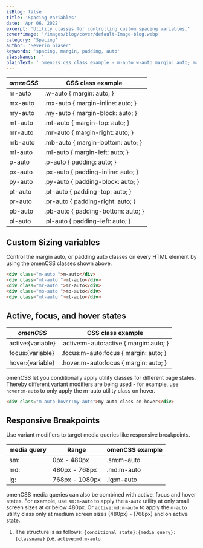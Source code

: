 ```yaml
---
isBlog: false
title: 'Spacing Variables'
date: 'Apr 06. 2022'
excerpt: 'Utility classes for controlling custom spacing variables.'
cover*image: '/images/blog/cover/default-Image-blog.webp'
category: 'Spacing'
author: 'Severin Glaser'
keywords: 'spacing, margin, padding, auto'
classNames: ''
plainText: ' omencss css class example - m-auto w-auto margin: auto; mx-auto mx-auto margin-inline: auto; my-auto my-auto margin-block: auto; mt-auto mt-auto margin-top: auto; mr-auto mr-auto margin-right: auto; mb-auto mb-auto margin-bottom: auto; ml-auto ml-auto margin-left: auto; p-auto p-auto padding: auto; px-auto px-auto padding-inline: auto; py-auto py-auto padding-block: auto; pt-auto pt-auto padding-top: auto; pr-auto pr-auto padding-right: auto; pb-auto pb-auto padding-bottom: auto; pl-auto pl-auto padding-left: auto; custom sizing variables control the margin auto or padding auto classes on every html element by using the omencss classes shown above  active focus and hover states omencss css class example - active: variable active :m-auto:active margin: auto; focus: variable focus :m-auto:focus margin: auto; hover: variable hover :m-auto:focus margin: auto; omencss let you conditionally apply utility classes for different page states thereby different variant modifiers are being used - for example use `hover:m-auto` to only apply the m-auto utility class on hover  responsive breakpoints use variant modifiers to target media queries like responsive breakpoints media query range omencss example - - sm: 0px - 480px sm:m-auto md: 480px - 768px md:m-auto lg: 768px - 1080px lg:m-auto omencss media queries can also be combined with active focus and hover states for example use `sm:m-auto` to apply the `m-auto` utility at only small screen sizes at or below 480px or `active:md:m-auto` to apply the `m-auto` utility class only at medium screen sizes 480px - 768px and on active state 1 the structure is as follows: ` conditional state : media query : classname ` p e `active:md:m-auto` '
---
```


| _omenCSS_ | CSS class example                  |
| --------- | ---------------------------------- |
| m-auto    | .w-auto { margin: auto; }          |
| mx-auto   | .mx-auto { margin-inline: auto; }  |
| my-auto   | .my-auto { margin-block: auto; }   |
| mt-auto   | .mt-auto { margin-top: auto; }     |
| mr-auto   | .mr-auto { margin-right: auto; }   |
| mb-auto   | .mb-auto { margin-bottom: auto; }  |
| ml-auto   | .ml-auto { margin-left: auto; }    |
| p-auto    | .p-auto { padding: auto; }         |
| px-auto   | .px-auto { padding-inline: auto; } |
| py-auto   | .py-auto { padding-block: auto; }  |
| pt-auto   | .pt-auto { padding-top: auto; }    |
| pr-auto   | .pr-auto { padding-right: auto; }  |
| pb-auto   | .pb-auto { padding-bottom: auto; } |
| pl-auto   | .pl-auto { padding-left: auto; }   |

## Custom Sizing variables

Control the margin auto, or padding auto classes on every HTML element by using the omenCSS classes shown above.

```html
<div class="m-auto ">m-auto</div>
<div class="mt-auto ">mt-auto</div>
<div class="mr-auto ">mr-auto</div>
<div class="mb-auto ">mb-auto</div>
<div class="ml-auto ">ml-auto</div>
```

## Active, focus, and hover states

| _omenCSS_         | CSS class example                        |
| ----------------- | ---------------------------------------- |
| active:{variable} | .active\:m-auto:active { margin: auto; } |
| focus:{variable}  | .focus\:m-auto:focus { margin: auto; }   |
| hover:{variable}  | .hover\:m-auto:focus { margin: auto; }   |

omenCSS let you conditionally apply utility classes for different page states. Thereby different variant modifiers are being used - for example, use `hover:m-auto` to only apply the m-auto utility class on hover.

```html
<div class="m-auto hover:my-auto">my-auto class on hover</div>
```

## Responsive Breakpoints

Use variant modifiers to target media queries like responsive breakpoints.

| media query | Range          | omenCSS example |
| ----------- | -------------- | --------------- |
| sm:         | 0px - 480px    | .sm:m-auto      |
| md:         | 480px - 768px  | .md:m-auto      |
| lg:         | 768px - 1080px | .lg:m-auto      |

omenCSS media queries can also be combined with active, focus and hover states. For example, use `sm:m-auto` to apply the `m-auto` utility at only small screen sizes at or below 480px. Or `active:md:m-auto` to apply the `m-auto` utility class only at medium screen sizes (480px) - (768px) and on active state.

1. The structure is as follows: `{conditional state}:{media query}:{classname}` p.e. `active:md:m-auto`
